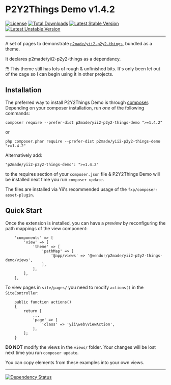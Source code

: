 P2Y2Things Demo v1.4.2
======================

[![License](https://poser.pugx.org/p2made/yii2-p2y2-things-demo/license)](https://packagist.org/packages/p2made/yii2-p2y2-things-demo)
[![Total Downloads](https://poser.pugx.org/p2made/yii2-p2y2-things-demo/downloads)](https://packagist.org/packages/p2made/yii2-p2y2-things-demo)
[![Latest Stable Version](https://poser.pugx.org/p2made/yii2-p2y2-things-demo/v/stable)](https://packagist.org/packages/p2made/yii2-p2y2-things-demo)
[![Latest Unstable Version](https://poser.pugx.org/p2made/yii2-p2y2-things-demo/v/unstable)](https://packagist.org/packages/p2made/yii2-p2y2-things-demo)

---

A set of pages to demonstrate [`p2made/yii2-p2y2-things`](https://github.com/p2made/yii2-p2y2-things), bundled as a theme.

It declares p2made/yii2-p2y2-things as a dependancy.

*!!!* This theme still has lots of rough & unfinished bits. It's only been let out of the cage so I can begin using it in other projects.

Installation
------------

The preferred way to install P2Y2Things Demo is through [composer](http://getcomposer.org/download/).
Depending on your composer installation, run *one* of the following commands:

```
composer require --prefer-dist p2made/yii2-p2y2-things-demo ">=1.4.2"
```

or

```
php composer.phar require --prefer-dist p2made/yii2-p2y2-things-demo ">=1.4.2"
```

Alternatively add:

```
"p2made/yii2-p2y2-things-demo": ">=1.4.2"
```

to the requires section of your `composer.json` file & P2Y2Things Demo will be installed next time you run `composer update`.

The files are installed via Yii's recommended usage of the `fxp/composer-asset-plugin`.

Quick Start
-----------

Once the extension is installed, you can have a *preview* by reconfiguring the path mappings of the view component:

```
	'components' => [
		'view' => [
			'theme' => [
				'pathMap' => [
					'@app/views' => '@vendor/p2made/yii2-p2y2-things-demo/views',
				],
			],
		],
	],
```

To view pages in `site/pages/` you need to modify `actions()` in the `SiteController`:

```
	public function actions()
	{
		return [
			...
			'page' => [
				'class' => 'yii\web\ViewAction',
			],
		];
	}
```

**DO NOT** modify the views in the  `views/` folder. Your changes will be lost next time you run `composer update`.

You can copy elements from these examples into your own views.

---
[![Dependency Status](https://www.versioneye.com/user/projects/56e14929df573d0048dafebb/badge.svg?style=flat)](https://www.versioneye.com/user/projects/56e14929df573d0048dafebb)

